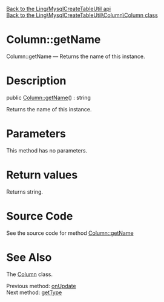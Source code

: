 [Back to the Ling/MysqlCreateTableUtil api](https://github.com/lingtalfi/MysqlCreateTableUtil/blob/master/doc/api/Ling/MysqlCreateTableUtil.md)<br>
[Back to the Ling\MysqlCreateTableUtil\Column\Column class](https://github.com/lingtalfi/MysqlCreateTableUtil/blob/master/doc/api/Ling/MysqlCreateTableUtil/Column/Column.md)


Column::getName
================



Column::getName — Returns the name of this instance.




Description
================


public [Column::getName](https://github.com/lingtalfi/MysqlCreateTableUtil/blob/master/doc/api/Ling/MysqlCreateTableUtil/Column/Column/getName.md)() : string




Returns the name of this instance.




Parameters
================

This method has no parameters.


Return values
================

Returns string.








Source Code
===========
See the source code for method [Column::getName](https://github.com/lingtalfi/MysqlCreateTableUtil/blob/master/Column/Column.php#L310-L313)


See Also
================

The [Column](https://github.com/lingtalfi/MysqlCreateTableUtil/blob/master/doc/api/Ling/MysqlCreateTableUtil/Column/Column.md) class.

Previous method: [onUpdate](https://github.com/lingtalfi/MysqlCreateTableUtil/blob/master/doc/api/Ling/MysqlCreateTableUtil/Column/Column/onUpdate.md)<br>Next method: [getType](https://github.com/lingtalfi/MysqlCreateTableUtil/blob/master/doc/api/Ling/MysqlCreateTableUtil/Column/Column/getType.md)<br>

